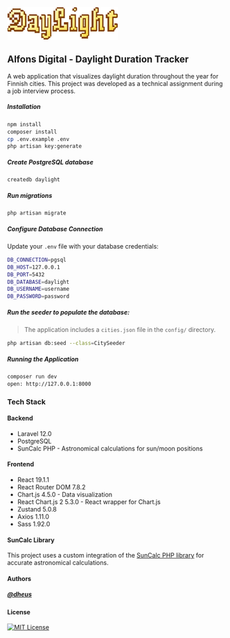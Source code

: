 ![DayLight Logo](https://raw.githubusercontent.com/dheus/DayLight/main/public/logo.png)

## Alfons Digital - Daylight Duration Tracker

A web application that visualizes daylight duration throughout the year for Finnish cities. This project was developed as a technical assignment during a job interview process.

##### Installation

```bash
npm install
composer install
cp .env.example .env
php artisan key:generate
```

##### Create PostgreSQL database

```bash
createdb daylight
```

##### Run migrations

```bash
php artisan migrate
```

##### Configure Database Connection

Update your `.env` file with your database credentials:

```bash
DB_CONNECTION=pgsql
DB_HOST=127.0.0.1
DB_PORT=5432
DB_DATABASE=daylight
DB_USERNAME=username
DB_PASSWORD=password
```

##### Run the seeder to populate the database:

> The application includes a `cities.json` file in the `config/` directory.

```bash
php artisan db:seed --class=CitySeeder
```

##### Running the Application

```bash
composer run dev
open: http://127.0.0.1:8000
```

### Tech Stack

#### Backend

- Laravel 12.0
- PostgreSQL
- SunCalc PHP - Astronomical calculations for sun/moon positions

#### Frontend

- React 19.1.1
- React Router DOM 7.8.2
- Chart.js 4.5.0 - Data visualization
- React Chart.js 2 5.3.0 - React wrapper for Chart.js
- Zustand 5.0.8
- Axios 1.11.0
- Sass 1.92.0

#### SunCalc Library

This project uses a custom integration of the [SunCalc PHP library](https://github.com/gregseth/suncalc-php/tree/master) for accurate astronomical calculations.

#### Authors

##### **_[@dheus](https://github.com/dheus)_**

#### License

[![MIT License](https://img.shields.io/badge/License-MIT-green.svg)](https://choosealicense.com/licenses/mit/)
